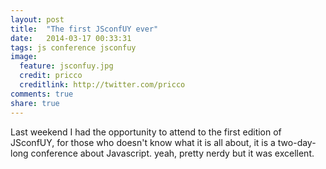 ```yaml
---
layout: post
title:  "The first JSconfUY ever"
date:   2014-03-17 00:33:31
tags: js conference jsconfuy
image:
  feature: jsconfuy.jpg
  credit: pricco
  creditlink: http://twitter.com/pricco
comments: true
share: true
---
```


Last weekend I had the opportunity to attend to the first edition of JSconfUY, for those who doesn't know what it is all about, it is a two-day-long conference about Javascript. yeah, pretty nerdy but it was excellent.
